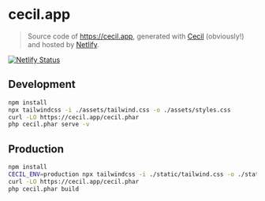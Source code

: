 # cecil.app

> Source code of https://cecil.app, generated with [Cecil](https://github.com/Cecilapp/Cecil) (obviously!) and hosted by [Netlify](https://www.netlify.com).

[![Netlify Status](https://api.netlify.com/api/v1/badges/2353ad5a-611d-4236-9542-183fe0d585c7/deploy-status)](https://app.netlify.com/sites/cecilapp/deploys)

## Development

```bash
npm install
npx tailwindcss -i ./assets/tailwind.css -o ./assets/styles.css
curl -LO https://cecil.app/cecil.phar
php cecil.phar serve -v
```

## Production

```bash
npm install
CECIL_ENV=production npx tailwindcss -i ./static/tailwind.css -o ./static/styles.css
curl -LO https://cecil.app/cecil.phar
php cecil.phar build
```
